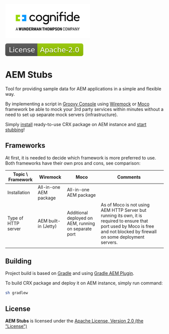 [![Cognifide logo](docs/cognifide-logo.png)](http://cognifide.com)

[![Apache License, Version 2.0, January 2004](docs/apache-license-badge.svg)](http://www.apache.org/licenses/)

# AEM Stubs

Tool for providing sample data for AEM applications in a simple and flexible way.

By implementing a script in [Groovy Console](https://github.com/icfnext/aem-groovy-console) using [Wiremock](http://wiremock.org) or [Moco](https://github.com/dreamhead/moco) framework be able to mock your 3rd party services within minutes without a need to set up separate mock servers (infrastructure).

Simply [install](#installation) ready-to-use CRX package on AEM instance and [start stubbing](#getting-started)!

## Frameworks

At first, it is needed to decide which framework is more preferred to use.
Both frameworks have their own pros and cons, see comparison:

| Topic \ Framework   	| Wiremock               	| Moco                                                 	| Comments                                                                                                                                                                     	|   	|
|---------------------	|------------------------	|------------------------------------------------------	|------------------------------------------------------------------------------------------------------------------------------------------------------------------------------	|---	|
| Installation        	| All-in-one AEM package 	| All-in-one AEM package                               	|                                                                                                                                                                              	|   	|
| Type of HTTP server 	| AEM built-in (Jetty)   	| Additional deployed on AEM, running on separate port 	| As of Moco is not using AEM HTTP Server but running its own, it is required to ensure that port used by Moco is free and not blocked by firewall on some deployment servers. 	|   	|
|                     	|                        	|                                                      	|                                                                                                                                                                              	|   	| 

## Building

Project build is based on [Gradle](https://docs.gradle.org/current/userguide/userguide.html) and using [Gradle AEM Plugin](https://github.com/Cognifide/gradle-aem-plugin).

To build CRX package and deploy it on AEM instance, simply run command:

```bash
sh gradlew
```

## License

**AEM Stubs** is licensed under the [Apache License, Version 2.0 (the "License")](https://www.apache.org/licenses/LICENSE-2.0.txt)
